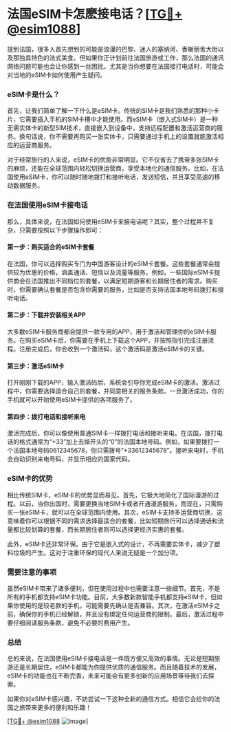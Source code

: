 # 法国eSIM卡怎麽接电话？[[TG💪+ @esim1088](https://t.me/s/esim1088)]

提到法国，很多人首先想到的可能是浪漫的巴黎、迷人的塞纳河、香榭丽舍大街以及那独具特色的法式美食。但如果你正计划前往法国旅游或工作，那么法国的通讯网络问题可能也会让你感到一丝困扰。尤其是当你想要在法国接打电话时，可能会对当地的eSIM卡如何使用产生疑问。

### eSIM卡是什么？

首先，让我们简单了解一下什么是eSIM卡。传统的SIM卡是我们熟悉的那种小卡片，它需要插入手机的SIM卡槽中才能使用。而eSIM卡（嵌入式SIM卡）是一种无需实体卡的新型SIM技术，直接嵌入到设备中，支持远程配置和激活运营商的服务。换句话说，你不需要再购买一张实体卡，只需要通过手机上的设置就能激活相应的运营商服务。

对于经常旅行的人来说，eSIM卡的优势非常明显。它不仅省去了携带多张SIM卡的麻烦，还能在全球范围内轻松切换运营商，享受本地化的通信服务。比如，在法国使用eSIM卡，你可以随时随地拨打和接听电话，发送短信，并且享受高速的移动数据服务。

### 在法国使用eSIM卡接电话

那么，具体来说，在法国如何使用eSIM卡来接电话呢？其实，整个过程并不复杂，只需要按照以下步骤操作即可：

#### 第一步：购买适合的eSIM卡套餐

在法国，你可以选择购买专门为中国游客设计的eSIM卡套餐。这些套餐通常会提供较为优惠的价格，涵盖通话、短信以及流量等服务。例如，一些国际eSIM卡提供商会在法国推出不同档位的套餐，以满足短期游客和长期居住者的需求。购买时，你需要确认套餐是否包含你需要的服务，比如是否支持法国本地号码拨打和接听电话。

#### 第二步：下载并安装相关APP

大多数eSIM卡服务商都会提供一款专用的APP，用于激活和管理你的eSIM卡服务。在购买eSIM卡后，你需要在手机上下载这个APP，并按照指引完成注册流程。注册完成后，你会收到一个激活码，这个激活码是激活eSIM卡的关键。

#### 第三步：激活eSIM卡

打开刚刚下载的APP，输入激活码后，系统会引导你完成eSIM卡的激活。激活过程中，你需要选择适合自己的套餐，并同意相关的服务条款。一旦激活成功，你的手机就可以开始使用eSIM卡提供的各项服务了。

#### 第四步：拨打电话和接听来电

激活完成后，你可以像使用普通SIM卡一样拨打电话和接听来电。在法国，拨打电话的格式通常为“+33”加上去掉开头的“0”的法国本地号码。例如，如果要拨打一个法国本地号码0612345678，你只需拨号“+33612345678”。接听来电时，手机会自动识别来电号码，并显示相应的国家代码。

### eSIM卡的优势

相比传统SIM卡，eSIM卡的优势显而易见。首先，它极大地简化了国际漫游的过程。以前，当你出国时，需要更换当地SIM卡或者开通漫游服务，而现在，只需购买一张eSIM卡，就可以在全球范围内使用。其次，eSIM卡支持多运营商切换，这意味着你可以根据不同的需求选择最适合的套餐，比如短期旅行可以选择通话和流量都比较划算的套餐，而长期居住者则可以选择更经济实惠的套餐。

此外，eSIM卡还非常环保。由于它是嵌入式的设计，不再需要实体卡，减少了塑料垃圾的产生。这对于注重环保的现代人来说无疑是一个加分项。

### 需要注意的事项

虽然eSIM卡带来了诸多便利，但在使用过程中也需要注意一些细节。首先，不是所有的手机都支持eSIM卡功能。目前，大多数新款智能手机都支持eSIM卡，但如果你使用的是较老款的手机，可能需要先确认是否兼容。其次，在激活eSIM卡之前，确保你的手机已经解锁，并且没有绑定任何运营商的限制。最后，激活过程中要仔细阅读服务条款，避免不必要的费用产生。

### 总结

总的来说，在法国使用eSIM卡接电话是一件既方便又高效的事情。无论是短期旅游还是长期居住，eSIM卡都能为你提供优质的通信服务。而且随着技术的发展，eSIM卡的功能也在不断完善，未来可能会有更多创新的应用场景等待我们去探索。

如果你对eSIM卡感兴趣，不妨尝试一下这种全新的通信方式。相信它会给你的法国之旅带来更多的便利和乐趣！

[[TG💪+ @esim1088](https://t.me/s/esim1088) ![Image](https://i.postimg.cc/4NQfJmqS/Snipaste-2025-05-13-00-14-12.png)]